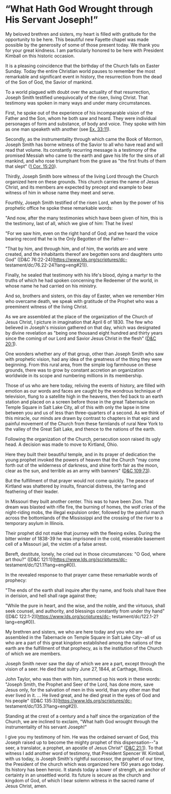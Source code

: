 # “What Hath God Wrought through His Servant Joseph!”

My beloved brethren and sisters, my heart is filled with gratitude for the
opportunity to be here. This beautiful new Fayette chapel was made possible by
the generosity of some of those present today. We thank you for your great
kindness. I am particularly honored to be here with President Kimball on this
historic occasion.

It is a pleasing coincidence that the birthday of the Church falls on Easter
Sunday. Today the entire Christian world pauses to remember the most
remarkable and significant event in history, the resurrection from the dead of
the Son of God, the Savior of mankind.

To a world plagued with doubt over the actuality of that resurrection, Joseph
Smith testified unequivocally of the risen, living Christ. That testimony was
spoken in many ways and under many circumstances.

First, he spoke out of the experience of his incomparable vision of the Father
and the Son, whom he both saw and heard. They were individual personages of
form and substance, of body and voice. They spoke with him as one man speaketh
with another (see [Ex.
33:11](https://www.lds.org/scriptures/ot/ex/33.11?lang=eng#10)).

Secondly, as the instrumentality through which came the Book of Mormon, Joseph
Smith has borne witness of the Savior to all who have read and will read that
volume. Its constantly recurring message is a testimony of the promised
Messiah who came to the earth and gave his life for the sins of all mankind,
and who rose triumphant from the grave as "the first fruits of them that
slept" ([1 Cor.
15:20](https://www.lds.org/scriptures/nt/1-cor/15.20?lang=eng#19)).

Thirdly, Joseph Smith bore witness of the living Lord through the Church
organized here on these grounds. This church carries the name of Jesus Christ,
and its members are expected by precept and example to bear witness of him in
whose name they meet and serve.

Fourthly, Joseph Smith testified of the risen Lord, when by the power of his
prophetic office he spoke these remarkable words:

"And now, after the many testimonies which have been given of him, this is the
testimony, last of all, which we give of him: That he lives!

"For we saw him, even on the right hand of God; and we heard the voice bearing
record that he is the Only Begotten of the Father--

"That by him, and through him, and of him, the worlds are and were created,
and the inhabitants thereof are begotten sons and daughters unto God"
([D&amp;C 76:22-24](https://www.lds.org/scriptures/dc-
testament/dc/76.22-24?lang=eng#21)).

Finally, he sealed that testimony with his life's blood, dying a martyr to the
truths of which he had spoken concerning the Redeemer of the world, in whose
name he had carried on his ministry.

And so, brothers and sisters, on this day of Easter, when we remember Him who
overcame death, we speak with gratitude of the Prophet who was a preeminent
witness of the living Christ.

As we are assembled at the place of the organization of the Church of Jesus
Christ, I picture in imagination that April 6 of 1830. The few who believed in
Joseph's mission gathered on that day, which was designated by divine
revelation as "being one thousand eight hundred and thirty years since the
coming of our Lord and Savior Jesus Christ in the flesh" ([D&amp;C
20:1](https://www.lds.org/scriptures/dc-testament/dc/20.1?lang=eng#0)).

One wonders whether any of that group, other than Joseph Smith who saw with
prophetic vision, had any idea of the greatness of the thing they were
beginning. From this rural area, from the simple log farmhouse on these
grounds, there was to grow by constant accretion an organization worldwide in
its scope and numbering millions in its membership.

Those of us who are here today, reliving the events of history, are filled
with emotion as our words and faces are caught by the wondrous technique of
television, flung to a satellite high in the heavens, then fed back to an
earth station and placed on a screen before those in the great Tabernacle on
Temple Square in Salt Lake City, all of this with only the lapse in time
between you and us of less than three-quarters of a second. As we think of
this miracle, our minds are drawn by contrast to chapters in that epic and
painful movement of the Church from these farmlands of rural New York to the
valley of the Great Salt Lake, and thence to the nations of the earth.

Following the organization of the Church, persecution soon raised its ugly
head. A decision was made to move to Kirtland, Ohio.

Here they built their beautiful temple, and in its prayer of dedication the
young prophet invoked the powers of heaven that the Church "may come forth out
of the wilderness of darkness, and shine forth fair as the moon, clear as the
sun, and terrible as an army with banners" ([D&amp;C
109:73](https://www.lds.org/scriptures/dc-testament/dc/109.73?lang=eng#72)).

But the fulfillment of that prayer would not come quickly. The peace of
Kirtland was shattered by insults, financial distress, the tarring and
feathering of their leader.

In Missouri they built another center. This was to have been Zion. That dream
was blasted with rifle fire, the burning of homes, the wolf cries of the
night-riding mobs, the illegal expulsion order, followed by the painful march
across the bottomlands of the Mississippi and the crossing of the river to a
temporary asylum in Illinois.

Their prophet did not make that journey with the fleeing exiles. During the
bitter winter of 1838-39 he was imprisoned in the cold, miserable basement
cell of a Missouri jail, the victim of a false arrest.

Bereft, destitute, lonely, he cried out in those circumstances: "O God, where
art thou?" ([D&amp;C 121:1](https://www.lds.org/scriptures/dc-
testament/dc/121.1?lang=eng#0)).

In the revealed response to that prayer came these remarkable words of
prophecy:

"The ends of the earth shall inquire after thy name, and fools shall have thee
in derision, and hell shall rage against thee;

"While the pure in heart, and the wise, and the noble, and the virtuous, shall
seek counsel, and authority, and blessings constantly from under thy hand"
([D&amp;C 122:1-2](https://www.lds.org/scriptures/dc-
testament/dc/122.1-2?lang=eng#0)).

My brethren and sisters, we who are here today and you who are assembled in
the Tabernacle on Temple Square in Salt Lake City--all of us who are a part of
this great kingdom established among the nations of the earth are the
fulfillment of that prophecy, as is the institution of the Church of which we
are members.

Joseph Smith never saw the day of which we are a part, except through the
vision of a seer. He died that sultry June 27, 1844, at Carthage, Illinois.

John Taylor, who was then with him, summed up his work in these words: "Joseph
Smith, the Prophet and Seer of the Lord, has done more, save Jesus only, for
the salvation of men in this world, than any other man that ever lived in it.
... He lived great, and he died great in the eyes of God and his people"
([D&amp;C 135:3](https://www.lds.org/scriptures/dc-
testament/dc/135.3?lang=eng#2)).

Standing at the crest of a century and a half since the organization of the
Church, we are inclined to exclaim, "What hath God wrought through the
instrumentality of his servant Joseph!"

I give you my testimony of him. He was the ordained servant of God, this
Joseph raised up to become the mighty prophet of this dispensation--"a seer, a
translator, a prophet, an apostle of Jesus Christ" ([D&amp;C
21:1](https://www.lds.org/scriptures/dc-testament/dc/21.1?lang=eng#0)). To
that witness I add another word of testimony, that President Spencer W.
Kimball, with us today, is Joseph Smith's rightful successor, the prophet of
our time, the President of the church which was organized here 150 years ago
today. Its history has been heroic. It stands today a tower of strength, an
anchor of certainty in an unsettled world. Its future is secure as the church
and kingdom of God, of which I bear solemn witness in the sacred name of Jesus
Christ, amen.

